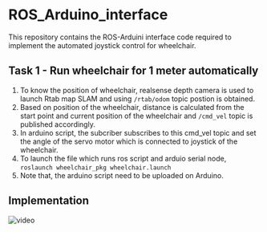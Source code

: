 # ROS_Arduino_interface
This repository contains the ROS-Arduini interface code required to implement the automated joystick control for wheelchair.
## Task 1 - Run wheelchair for 1 meter automatically
1. To know the position of wheelchair, realsense depth camera is used to launch Rtab map SLAM and using ```/rtab/odom``` topic postion is obtained. 
2. Based on position of the wheelchair, distance is calculated from the start point and current position of the wheelchair and ```/cmd_vel``` topic is published accordingly.
3. In arduino script, the subcriber subscribes to this cmd_vel topic and set the angle of the servo motor which is connected to joystick of the wheelchair.
4. To launch the file which runs ros script and arduio serial node,\
```roslaunch wheelchair_pkg wheelchair.launch ```
5. Note that, the arduino script need to be uploaded on Arduino. 

## Implementation
![video](https://github.com/Praj390/ROS_Arduino_interface/blob/main/src/wheelchair_pkg/tutorial.gif) 
